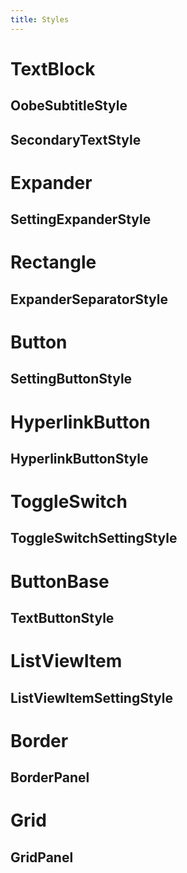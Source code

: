 ```yaml
---
title: Styles
---
```


# TextBlock
## OobeSubtitleStyle
## SecondaryTextStyle

# Expander
## SettingExpanderStyle

# Rectangle
## ExpanderSeparatorStyle

# Button
## SettingButtonStyle

# HyperlinkButton
## HyperlinkButtonStyle

# ToggleSwitch
## ToggleSwitchSettingStyle

# ButtonBase
## TextButtonStyle

# ListViewItem
## ListViewItemSettingStyle

# Border
## BorderPanel

# Grid
## GridPanel
